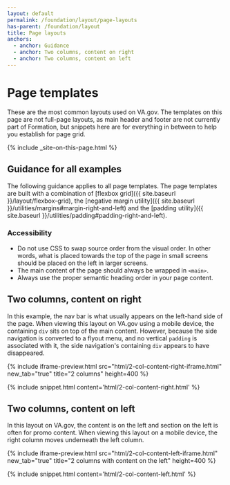 ```yaml
---
layout: default
permalink: /foundation/layout/page-layouts
has-parent: /foundation/layout
title: Page layouts
anchors:
  - anchor: Guidance
  - anchor: Two columns, content on right
  - anchor: Two columns, content on left
---
```


# Page templates

<p class="va-introtext">
  These are the most common layouts used on VA.gov. The templates on this page are not full-page layouts, as main header and footer are not currently part of Formation, but snippets here are for everything in between to help you establish for page grid.
</p>

{% include _site-on-this-page.html %}

## Guidance for all examples

The following guidance applies to all page templates. The page templates are built with a combination of [flexbox grid]({{ site.baseurl }}/layout/flexbox-grid), the [negative margin utility]({{ site.baseurl }}/utilities/margins#margin-right-and-left) and the [padding utility]({{ site.baseurl }}/utilities/padding#padding-right-and-left).

### Accessibility

- Do not use CSS to swap source order from the visual order. In other words, what is placed towards the top of the page in small screens should be placed on the left in larger screens.
- The main content of the page should always be wrapped in `<main>`.
- Always use the proper semantic heading order in your page content.

## Two columns, content on right

In this example, the nav bar is what usually appears on the left-hand side of the page. When viewing this layout on VA.gov using a mobile device, the containing `div` sits on top of the main content. However, because the side navigation is converted to a flyout menu, and no vertical `padding` is associated with it, the side navigation's containing `div` appears to have disappeared.

{% include iframe-preview.html src="html/2-col-content-right-iframe.html" new_tab="true" title="2 columns" height=400 %}

{% include snippet.html content='html/2-col-content-right.html' %}

## Two columns, content on left

In this layout on VA.gov, the content is on the left and section on the left is often for promo content. When viewing this layout on a mobile device, the right column moves underneath the left column.

{% include iframe-preview.html src="html/2-col-content-left-iframe.html" new_tab="true" title="2 columns with content on the left" height=400 %}

{% include snippet.html content='html/2-col-content-left.html' %}